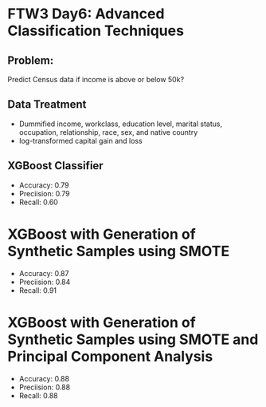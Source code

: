 # FTW3 Day6: Advanced Classification Techniques

## Problem: 
Predict Census data if income is above or below 50k?
 
## Data Treatment
- Dummified income, workclass, education level, marital status, occupation, relationship, race, sex, and native country
- log-transformed capital gain and loss

## XGBoost Classifier
- Accuracy: 0.79
- Preciision: 0.79
- Recall: 0.60

# XGBoost with Generation of Synthetic Samples using SMOTE
- Accuracy: 0.87
- Preciision: 0.84
- Recall: 0.91

# XGBoost with Generation of Synthetic Samples using SMOTE and Principal Component Analysis
- Accuracy: 0.88
- Preciision: 0.88
- Recall: 0.88

